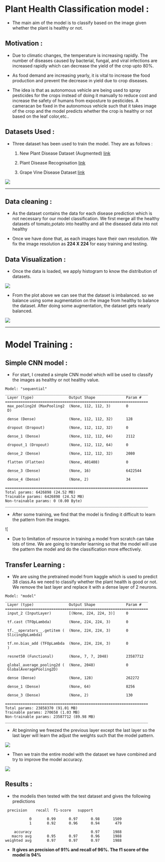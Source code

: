 # Plant Health Classification model :

- The main aim of the model is to classify based on the image given whether the plant is healthy or not. 

## Motivation :

- Due to climatic changes, the temperature is increasing rapidly. The number of diseases caused by bacterial, fungal, and viral infections are increased rapidly which can decrease the yield of the crop upto 80%.

- As food demand are increasing yearly, it is vital to increase the food production and prevent the decrease in yield due to crop diseases. 

- The idea is that as autonomous vehicle are being used to spray pesticides for the crops instead of doing it manually to reduce cost and increase the safety of humans from exposture to pesticides. A cameracan be fixed in the autonomous vehicle such that it takes image of the crop and the model predicts whether the crop is healthy or not based on the leaf color,etc..

## Datasets Used :

- Three dataset has been used to train the model. They are as follows :
  
  1. New Plant Disease Dataset (Augmented) [link](https://www.kaggle.com/datasets/vipoooool/new-plant-diseases-dataset)
  
  2. Plant Disease Recognisation [link](https://www.kaggle.com/datasets/rashikrahmanpritom/plant-disease-recognition-dataset?rvi=1)
  
  3. Grape Vine Disease Dataset [link](https://www.kaggle.com/datasets/rm1000/grape-disease-dataset-original/data)

![](Images/dataset_sample_2.png)

---

## Data cleaning :

- As the dataset contains the data for each disease prediction which is not necessary for our model classification. We first merge all the healthy datasets of tomato,potato into healthy and all the diseased data into not healthy

- Once we have done that, as each images have their own resolution. We fix the image resolution as **224 X 224** for easy training and testing.

## Data Visualization :

- Once the data is loaded, we apply histogram to know the distribution of datasets.

![](Images/hist_1.png)

- From the plot above we can see that the dataset is imbalanced. so we balance using some augmentation on the image from healthy to balance the dataset. After doing some augmentation, the dataset gets nearly balanced.

![](Images/hist_2.png)

---

# Model Training :



## Simple CNN model :

- For start, I created a simple CNN model which will be used to classify the images as healthy or not healthy value.

```
Model: "sequential"
_________________________________________________________________
 Layer (type)                Output Shape              Param #   
=================================================================
 max_pooling2d (MaxPooling2  (None, 112, 112, 3)       0         
 D)                                                              
                                                                 
 dense (Dense)               (None, 112, 112, 32)      128       
                                                                 
 dropout (Dropout)           (None, 112, 112, 32)      0         
                                                                 
 dense_1 (Dense)             (None, 112, 112, 64)      2112      
                                                                 
 dropout_1 (Dropout)         (None, 112, 112, 64)      0         
                                                                 
 dense_2 (Dense)             (None, 112, 112, 32)      2080      
                                                                 
 flatten (Flatten)           (None, 401408)            0         
                                                                 
 dense_3 (Dense)             (None, 16)                6422544   
                                                                 
 dense_4 (Dense)             (None, 2)                 34        
                                                                 
=================================================================
Total params: 6426898 (24.52 MB)
Trainable params: 6426898 (24.52 MB)
Non-trainable params: 0 (0.00 Byte)
_________________________________________________________________
```

- After some training, we find that the model is finding it difficult to learn the pattern from the images. 

![[](Images/simple_model_training.png)

- Due to limitation of resource in training a model from scratch can take lots of time. We are going to transfer learning so that the model will use the pattern the model and do the classification more effectively.

## Transfer Learning :

- We are using the pretrained model from kaggle which is used to predict 38 class.As we need to  classify whether the plant health is good or not. We remove the last layer and replace it with a dense layer of 2 neurons.

```
Model: "model"
_________________________________________________________________
 Layer (type)                Output Shape              Param #   
=================================================================
 input_2 (InputLayer)        [(None, 224, 224, 3)]     0         
                                                                 
 tf.cast (TFOpLambda)        (None, 224, 224, 3)       0         
                                                                 
 tf.__operators__.getitem (  (None, 224, 224, 3)       0         
 SlicingOpLambda)                                                
                                                                 
 tf.nn.bias_add (TFOpLambda  (None, 224, 224, 3)       0         
 )                                                               
                                                                 
 resnet50 (Functional)       (None, 7, 7, 2048)        23587712  
                                                                 
 global_average_pooling2d (  (None, 2048)              0         
 GlobalAveragePooling2D)                                         
                                                                 
 dense (Dense)               (None, 128)               262272    
                                                                 
 dense_1 (Dense)             (None, 64)                8256      
                                                                 
 dense_3 (Dense)             (None, 2)                 130       
                                                                 
=================================================================
Total params: 23858370 (91.01 MB)
Trainable params: 270658 (1.03 MB)
Non-trainable params: 23587712 (89.98 MB)
_________________________________________________________________

```

- At beginning we freezed the previous layer except the last layer so the last layer will learn the adjust the weights such that the model pattern.

![](Images/pretrained_model_last_layer.png)

- Then we train the entire model with the dataset we have combined and try to improve the model accuracy.

![](Images/pretrained_model_training.png)

## Results :

- the modelis then tested with the test dataset and gives the following predictions

```
 precision    recall  f1-score   support

           0       0.99      0.97      0.98      1509
           1       0.92      0.96      0.94       479

    accuracy                           0.97      1988
   macro avg       0.95      0.97      0.96      1988
weighted avg       0.97      0.97      0.97      1988

```

- **It gives an precision of 91% and recall of 96%. The f1 score of the model is 94%**
